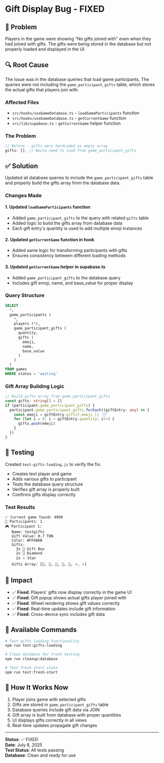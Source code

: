 # Gift Display Bug - FIXED

## 🐛 Problem
Players in the game were showing "No gifts joined with" even when they had joined with gifts. The gifts were being stored in the database but not properly loaded and displayed in the UI.

## 🔍 Root Cause
The issue was in the database queries that load game participants. The queries were not including the `game_participant_gifts` table, which stores the actual gifts that players join with.

### Affected Files
- `src/hooks/useGameDatabase.ts` - `loadGameParticipants` function
- `src/hooks/useGameDatabase.ts` - `getCurrentGame` function  
- `src/lib/supabase.ts` - `getCurrentGame` helper function

### The Problem
```typescript
// Before - gifts were hardcoded as empty array
gifts: [], // Would need to load from game_participant_gifts
```

## ✅ Solution
Updated all database queries to include the `game_participant_gifts` table and properly build the gifts array from the database data.

### Changes Made

#### 1. Updated `loadGameParticipants` function
- Added `game_participant_gifts` to the query with related `gifts` table
- Added logic to build the gifts array from database data
- Each gift entry's quantity is used to add multiple emoji instances

#### 2. Updated `getCurrentGame` function in hook
- Added same logic for transforming participants with gifts
- Ensures consistency between different loading methods

#### 3. Updated `getCurrentGame` helper in supabase.ts
- Added `game_participant_gifts` to the database query
- Includes gift emoji, name, and base_value for proper display

### Query Structure
```sql
SELECT 
  *,
  game_participants (
    *,
    players (*),
    game_participant_gifts (
      quantity,
      gifts (
        emoji,
        name,
        base_value
      )
    )
  )
FROM games
WHERE status = 'waiting'
```

### Gift Array Building Logic
```typescript
// Build gifts array from game_participant_gifts
const gifts: string[] = []
if (participant.game_participant_gifts) {
  participant.game_participant_gifts.forEach((giftEntry: any) => {
    const emoji = giftEntry.gifts?.emoji || '🎁'
    for (let i = 0; i < giftEntry.quantity; i++) {
      gifts.push(emoji)
    }
  })
}
```

## 🧪 Testing
Created `test-gifts-loading.js` to verify the fix:
- Creates test player and game
- Adds various gifts to participant
- Tests the database query structure
- Verifies gift array is properly built
- Confirms gifts display correctly

### Test Results
```
✅ Current game found: 9999
👥 Participants: 1
🎮 Participant 1:
   Name: testgifts
   Gift Value: 0.7 TON
   Color: #FF6B6B
   Gifts:
     3x 🎁 Gift Box
     2x 💎 Diamond
     2x ⭐ Star
   Gifts Array: [🎁, 🎁, 🎁, 💎, 💎, ⭐, ⭐]
```

## 🎯 Impact
- ✅ **Fixed**: Players' gifts now display correctly in the game UI
- ✅ **Fixed**: Gift popup shows actual gifts player joined with
- ✅ **Fixed**: Wheel rendering shows gift values correctly
- ✅ **Fixed**: Real-time updates include gift information
- ✅ **Fixed**: Cross-device sync includes gift data

## 📝 Available Commands
```bash
# Test gifts loading functionality
npm run test:gifts-loading

# Clean database for fresh testing
npm run cleanup:database

# Test fresh start state
npm run test:fresh-start
```

## 🔄 How It Works Now
1. Player joins game with selected gifts
2. Gifts are stored in `game_participant_gifts` table
3. Database queries include gift data via JOIN
4. Gift array is built from database with proper quantities
5. UI displays gifts correctly in all views
6. Real-time updates propagate gift changes

---

**Status**: ✅ FIXED  
**Date**: July 8, 2025  
**Test Status**: All tests passing  
**Database**: Clean and ready for use
